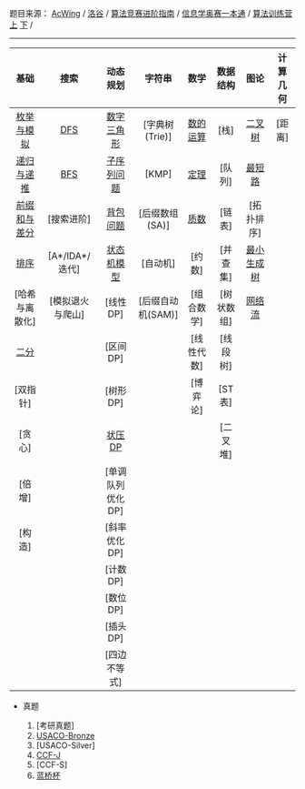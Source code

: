 


题目来源：
[AcWing](https://www.acwing.com/) / [洛谷](https://www.luogu.com.cn/training/list) / [算法竞赛进阶指南](https://github.com/lydrainbowcat/tedukuri) / [信息学奥赛一本通](http://ybt.ssoier.cn:8088/index.php) / [算法训练营 上](https://vjudge.net/article/2652) [下](https://vjudge.net/article/2642) / 

---


| 基础  |  搜索  | 动态规划 |  字符串  | 数学 | 数据结构 | 图论 | 计算几何 |
| :---:    | :---: | :---: | :---: | :---:    | :---: | :---: | :---: |
| [枚举与模拟](./Content/1%20基础/模拟.html)     | [DFS](./Content/2%20搜索/DFS.html) | [数字三角形](./Content/3%20动态规划/数字三角形模型.html) |                    [字典树(Trie)]   | [数的运算](./Content/5%20数学/数的运算.html)  | [栈]      | [二叉树](./Content/7%20图论/二叉树.html)   |  [距离] |
| [递归与递推](./Content/1%20基础/递归.html)     | [BFS](./Content/2%20搜索/BFS.html) | [子序列问题](./Content/3%20动态规划/子序列模型.html)        | [KMP]            |[定理](./Content/5%20数学/定理.html)         | [队列]    |  [最短路](./Content/7%20图论/最短路.html)  | 
| [前缀和与差分](./Content/1%20基础/前缀和.html) | [搜索进阶]                          | [背包问题](./Content/3%20动态规划/背包问题.html)           |                [后缀数组(SA)]    |[质数](./Content/5%20数学/质数.html)         | [链表]    |  [拓扑排序]                              | 
| [排序](./Content/1%20基础/排序.html)          | [A*/IDA*/迭代]                      | [状态机模型](./Content/3%20动态规划/状态机模型.html)       |                 [自动机]          |[约数]                                    | [并查集]  |  [最小生成树](./Content/7%20图论/最小生成树.html) | 
| [哈希与离散化]                                | [模拟退火与爬山]                     | [线性DP]                                             |                   [后缀自动机(SAM)] |[组合数学]                                | [树状数组] |  [网络流]()                                     | 
| [二分](./Content/1%20基础/二分.html)          |                                     | [区间DP]                                            |                    |[线性代数]                                | [线段树]   |                                                 | 
| [双指针]                                      |                                    | [树形DP]                                             |                   |[博弈论]                                  | [ST表]     |                                                 | 
| [贪心]                                       |                                     | [状压DP](./Content/3%20动态规划/状压DP.html)        |                   |                                              | [二叉堆]   |                                                 |
| [倍增]                                       |                                     | [单调队列优化DP]                                      |                   | 
| [构造]                                       |                                     | [斜率优化DP]                                         |                    |
|                                                  |                                 | [计数DP]                                            |                    |
|                                                  |                                 | [数位DP]                                            |                    |
|                                                  |                                 | [插头DP]                                            |                    |
|                                                  |                                 | [四边不等式]                                         |                    |


* 真题

   1. [考研真题]
   2. [USACO-Bronze](./Content/真题/USACO_Bronze.html)
   3. [USACO-Silver]
   4. [CCF-J](./Content/真题/CCF_J.html)
   5. [CCF-S]
   6. [蓝桥杯](./Content/真题/lanqiao.html)